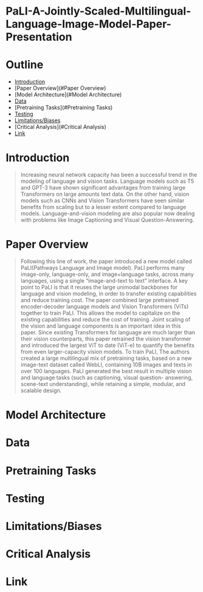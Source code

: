 # PaLI-A-Jointly-Scaled-Multilingual-Language-Image-Model-Paper-Presentation

# Outline
- [Introduction](#Overview)
- [Paper Overview](#Paper Overview)
- [Model Architecture](#Model Architecture)
- [Data](#Data)
- [Pretraining Tasks](#Pretraining Tasks)
- [Testing](#Testing)
- [Limitations/Biases](#Limitations/Biases)
- [Critical Analysis](#Critical Analysis)
- [Link](#Link)

# Introduction

> Increasing neural network capacity has been a successful trend in the modeling of language and vision tasks. Language models such as T5 and GPT-3 have shown significant advantages from training large Transformers on large amounts text data. On the other hand, vision models such as CNNs and Vision Transformers have seen similar benefits from scaling but to a lesser extent compared to language models. Language-and-vision modeling are also popular now dealing with problems like Image Captioning and Visual Question-Answering.

# Paper Overview

> Following this line of work, the paper introduced a new model called PaLI(Pathways Language and Image model). PaLI performs many image-only, language-only, and image+language tasks, across many languages, using a single “image-and-text to text” interface. A key point to PaLI is that it reuses the large unimodal backbones for language and vision modeling, in order to transfer existing capabilities and reduce training cost. The paper combined large pretrained encoder-decoder language models and Vision Transformers (ViTs) together to train PaLI. This allows the model to capitalize on the existing capabilities and reduce the cost of training. Joint scaling of the vision and language components is an important idea in this paper. Since existing Transformers for language are much larger than their vision counterparts, this paper retrained the vision transformer and introduced the largest ViT to date (ViT-e) to quantify the benefits from even larger-capacity vision models. To train PaLI, The authors created a large multilingual mix of pretraining tasks, based on a new image-text dataset called WebLI, containing 10B images and texts in over 100 languages. PaLI generated the best result in multiple vision and language tasks (such as captioning, visual question- answering, scene-text understanding), while retaining a simple, modular, and scalable design. 


# Model Architecture

# Data


# Pretraining Tasks


# Testing


# Limitations/Biases


# Critical Analysis


# Link
